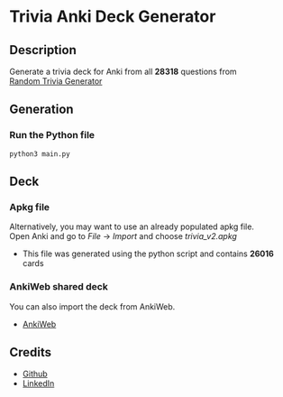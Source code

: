 # Trivia Anki Deck Generator

## Description

Generate a trivia deck for Anki from all **28318** questions from  
[Random Trivia Generator](https://www.randomtriviagenerator.com/)

## Generation

### Run the Python file

```console
python3 main.py
```

## Deck

### Apkg file

Alternatively, you may want to use an already populated apkg file.  
Open Anki and go to _File_ -> _Import_ and choose _trivia_v2.apkg_

- This file was generated using the python script and contains **26016** cards

### AnkiWeb shared deck

You can also import the deck from AnkiWeb.

- [AnkiWeb](https://ankiweb.net/shared/info/331090551)

## Credits

- [Github](https://github.com/ricardofig016)
- [LinkedIn](https://www.linkedin.com/in/ricardo-figueiredo-ba5245235/)
